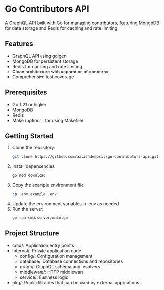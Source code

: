 # Go Contributors API

A GraphQL API built with Go for managing contributors, featuring MongoDB for data storage and Redis for caching and rate limiting.

## Features

- GraphQL API using gqlgen
- MongoDB for persistent storage
- Redis for caching and rate limiting
- Clean architecture with separation of concerns
- Comprehensive test coverage

## Prerequisites

- Go 1.21 or higher
- MongoDB
- Redis
- Make (optional, for using Makefile)

## Getting Started

1. Clone the repository:
   ```bash
   git clone https://github.com/aakashdeepsil/go-contributors-api.git
2. Install dependencies
   ```bash
   go mod download
3. Copy the example environment file:
   ```bash
   cp .env.example .env
4. Update the environment variables in .env as needed
5. Run the server:
   ```bash
   go run cmd/server/main.go

## Project Structure

- cmd/: Application entry points
- internal/: Private application code
   - config/: Configuration management
   - database/: Database connections and repositories
   - graph/: GraphQL schema and resolvers
   - middleware/: HTTP middleware
   - service/: Business logic
- pkg/: Public libraries that can be used by external applications
